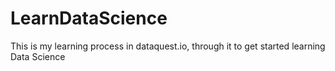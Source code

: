# LearnDataScience

This is my learning process in dataquest.io, through it to get started learning Data Science

